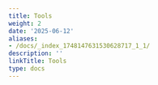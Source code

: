 ```yaml
---
title: Tools
weight: 2
date: '2025-06-12'
aliases:
- /docs/_index_1748147631530628717_1_1/
description: ''
linkTitle: Tools
type: docs
---
```


